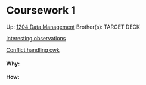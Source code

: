 # Coursework 1

Up: [1204 Data Management](1204_data_management)
Brother(s):
TARGET DECK

[Interesting observations](interesting_observations)

[Conflict handling cwk](conflict_handling_cwk)





































#### Why:
#### How:









